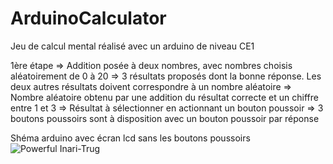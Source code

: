 # ArduinoCalculator
Jeu de calcul mental réalisé avec un arduino de niveau CE1

1ère étape
=> Addition posée à deux nombres, avec nombres choisis aléatoirement de 0 à 20
=> 3 résultats proposés dont la bonne réponse. Les deux autres résultats doivent correspondre à un nombre aléatoire => Nombre aléatoire obtenu par une addition du résultat correcte et un chiffre entre 1 et 3
=> Résultat à sélectionner en actionnant un bouton poussoir => 3 boutons poussoirs sont à disposition avec un bouton poussoir par réponse

Shéma arduino avec écran lcd sans les boutons poussoirs
![Powerful Inari-Trug](https://user-images.githubusercontent.com/14965403/173190045-a6e4c3d7-999b-48a3-809c-12bbdfdddd23.png)
